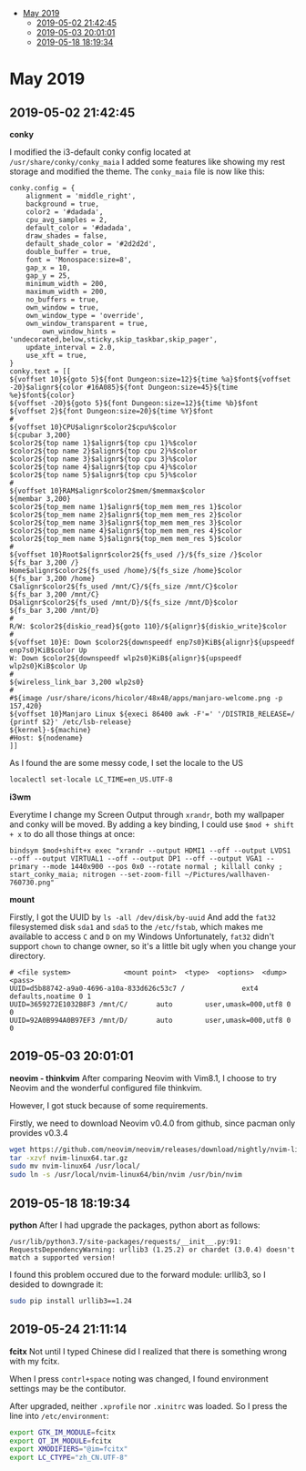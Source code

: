 
<!-- vim-markdown-toc GitLab -->

* [May 2019](#may-2019)
    * [2019-05-02 21:42:45](#2019-05-02-214245)
    * [2019-05-03 20:01:01](#2019-05-03-200101)
    * [2019-05-18 18:19:34](#2019-05-18-181934)

<!-- vim-markdown-toc -->

# May 2019
## 2019-05-02 21:42:45

**conky**

I modified the i3-default conky config located at `/usr/share/conky/conky_maia`
I added some features like showing my rest storage and modified the theme.
The `conky_maia` file is now like this:
```
conky.config = {
	alignment = 'middle_right',
	background = true,
	color2 = '#dadada',
	cpu_avg_samples = 2,
	default_color = '#dadada',
	draw_shades = false,
	default_shade_color = '#2d2d2d',
	double_buffer = true,
	font = 'Monospace:size=8',
	gap_x = 10,
	gap_y = 25,
	minimum_width = 200,
	maximum_width = 200,
	no_buffers = true,
	own_window = true,
	own_window_type = 'override',
	own_window_transparent = true,
        own_window_hints = 'undecorated,below,sticky,skip_taskbar,skip_pager',
	update_interval = 2.0,
	use_xft = true,
}
conky.text = [[
${voffset 10}${goto 5}${font Dungeon:size=12}${time %a}$font${voffset -20}$alignr${color #16A085}${font Dungeon:size=45}${time %e}$font${color}
${voffset -20}${goto 5}${font Dungeon:size=12}${time %b}$font ${voffset 2}${font Dungeon:size=20}${time %Y}$font
#
${voffset 10}CPU$alignr$color2$cpu%$color
${cpubar 3,200}
$color2${top name 1}$alignr${top cpu 1}%$color
$color2${top name 2}$alignr${top cpu 2}%$color
$color2${top name 3}$alignr${top cpu 3}%$color
$color2${top name 4}$alignr${top cpu 4}%$color
$color2${top name 5}$alignr${top cpu 5}%$color
#
${voffset 10}RAM$alignr$color2$mem/$memmax$color
${membar 3,200}
$color2${top_mem name 1}$alignr${top_mem mem_res 1}$color
$color2${top_mem name 2}$alignr${top_mem mem_res 2}$color
$color2${top_mem name 3}$alignr${top_mem mem_res 3}$color
$color2${top_mem name 4}$alignr${top_mem mem_res 4}$color
$color2${top_mem name 5}$alignr${top_mem mem_res 5}$color
#
${voffset 10}Root$alignr$color2${fs_used /}/${fs_size /}$color
${fs_bar 3,200 /}
Home$alignr$color2${fs_used /home}/${fs_size /home}$color
${fs_bar 3,200 /home}
C$alignr$color2${fs_used /mnt/C}/${fs_size /mnt/C}$color
${fs_bar 3,200 /mnt/C}
D$alignr$color2${fs_used /mnt/D}/${fs_size /mnt/D}$color
${fs_bar 3,200 /mnt/D}
#
R/W: $color2${diskio_read}${goto 110}/${alignr}${diskio_write}$color
#
${voffset 10}E: Down $color2${downspeedf enp7s0}KiB${alignr}${upspeedf enp7s0}KiB$color Up
W: Down $color2${downspeedf wlp2s0}KiB${alignr}${upspeedf wlp2s0}KiB$color Up
#
${wireless_link_bar 3,200 wlp2s0}
#
#${image /usr/share/icons/hicolor/48x48/apps/manjaro-welcome.png -p 157,420}
${voffset 10}Manjaro Linux ${execi 86400 awk -F'=' '/DISTRIB_RELEASE=/ {printf $2}' /etc/lsb-release}
${kernel}-${machine}
#Host: ${nodename}
]]
```

As I found the are some messy code, I set the locale to the US
```bash
localectl set-locale LC_TIME=en_US.UTF-8
```

**i3wm**

Everytime I change my Screen Output through `xrandr`, both my wallpaper and conky will be moved.
By adding a key binding, I could use `$mod + shift + x` to do all those things at once:
```
bindsym $mod+shift+x exec "xrandr --output HDMI1 --off --output LVDS1 --off --output VIRTUAL1 --off --output DP1 --off --output VGA1 --primary --mode 1440x900 --pos 0x0 --rotate normal ; killall conky ; start_conky_maia; nitrogen --set-zoom-fill ~/Pictures/wallhaven-760730.png"
```


**mount**

Firstly, I got the UUID by `ls -all /dev/disk/by-uuid`
And add the `fat32` filesystemed disk `sda1` and `sda5` to the `/etc/fstab`, which makes me available to access `C` and `D` on my Windows
Unfortunately, `fat32` didn't support `chown` to change owner, so it's a little bit ugly when you change your directory.
```
# <file system>             <mount point>  <type>  <options>  <dump>  <pass>
UUID=d5b88742-a9a0-4696-a10a-833d626c53c7 /              ext4    defaults,noatime 0 1
UUID=3659272E1032B8F3 /mnt/C/		auto		user,umask=000,utf8 0 0
UUID=92A0B994A0B97EF3 /mnt/D/		auto		user,umask=000,utf8 0 0
```

## 2019-05-03 20:01:01

**neovim - thinkvim**
After comparing Neovim with Vim8.1, I choose to try Neovim and the wonderful configured file thinkvim.

However, I got stuck because of some requirements.

Firstly, we need to download Neovim v0.4.0 from github, since pacman only provides v0.3.4

```bash
wget https://github.com/neovim/neovim/releases/download/nightly/nvim-linux64.tar.gz
tar -xzvf nvim-linux64.tar.gz
sudo mv nvim-linux64 /usr/local/
sudo ln -s /usr/local/nvim-linux64/bin/nvim /usr/bin/nvim
```

## 2019-05-18 18:19:34 

**python**
After I had upgrade the packages, python abort as follows:
```
/usr/lib/python3.7/site-packages/requests/__init__.py:91: RequestsDependencyWarning: urllib3 (1.25.2) or chardet (3.0.4) doesn't match a supported version!
```
I found this problem occured due to the forward module: urllib3, so I desided to downgrade it:
```bash
sudo pip install urllib3==1.24
```

## 2019-05-24 21:11:14

**fcitx**
Not until I typed Chinese did I realized that there is something wrong with my fcitx.

When I press `contrl+space` noting was changed, I found environment settings may be the contibutor.

After upgraded, neither `.xprofile` nor `.xinitrc` was loaded. So I press the line into `/etc/environment`:

```bash
export GTK_IM_MODULE=fcitx
export QT_IM_MODULE=fcitx
export XMODIFIERS="@im=fcitx"
export LC_CTYPE="zh_CN.UTF-8"
```
